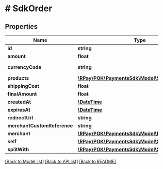 # # SdkOrder

## Properties

| Name                        | Type                                                                      | Description | Notes              |
|-----------------------------|---------------------------------------------------------------------------|-------------|--------------------|
| **id**                      | **string**                                                                |             |                    |
| **amount**                  | **float**                                                                 |             |                    |
| **currencyCode**            | **string**                                                                |             | [default to 'ALL'] |
| **products**                | [**\RPay\POK\PaymentsSdk\Model\SdkOrderProduct[]**](SdkOrderProduct.md)   |             | [optional]         |
| **shippingCost**            | **float**                                                                 |             | [optional]         |
| **finalAmount**             | **float**                                                                 |             |                    |
| **createdAt**               | [**\DateTime**](\DateTime.md)                                             |             |                    |
| **expiresAt**               | [**\DateTime**](\DateTime.md)                                             |             |                    |
| **redirectUrl**             | **string**                                                                |             | [optional]         |
| **merchantCustomReference** | **string**                                                                |             | [optional]         |
| **merchant**                | [**\RPay\POK\PaymentsSdk\Model\Merchant**](Merchant.md)                   |             | [optional]         |
| **self**                    | [**\RPay\POK\PaymentsSdk\Model\SdkOrderSelf**](SdkOrderSelf.md)           |             | [optional]         |
| **splitWith**               | [**\RPay\POK\PaymentsSdk\Model\SdkOrderSplitWith**](SdkOrderSplitWith.md) |             | [optional]         |

[[Back to Model list]](../../README.md#models) [[Back to API list]](../../README.md#endpoints) [[Back to README]](../../README.md)
